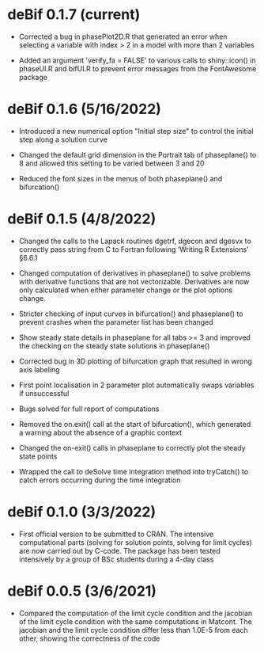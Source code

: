 # deBif 0.1.7 (current)

* Corrected a bug in phasePlot2D.R that generated an error when selecting a variable with index > 2 in a model with more than 2 variables

* Added an argument 'verify_fa = FALSE' to various calls to shiny::icon() in phaseUI.R and bifUI.R to prevent error messages from the FontAwesome package

# deBif 0.1.6 (5/16/2022)

* Introduced a new numerical option "Initial step size" to control the initial step along a solution curve

* Changed the default grid dimension in the Portrait tab of phaseplane() to 8 and allowed this setting to be varied between 3 and 20

* Reduced the font sizes in the menus of both phaseplane() and bifurcation()

# deBif 0.1.5 (4/8/2022)

* Changed the calls to the Lapack routines dgetrf, dgecon and dgesvx to correctly pass string from C to Fortran following ‘Writing R Extensions’ §6.6.1

* Changed computation of derivatives in phaseplane() to solve problems with derivative functions that are not vectorizable. Derivatives are now only calculated when either parameter change or the plot options change.

* Stricter checking of input curves in bifurcation() and phaseplane() to prevent crashes when the parameter list has been changed

* Show steady state details in phaseplane for all tabs >= 3 and improved the checking on the steady state solutions in phaseplane()

* Corrected bug in 3D plotting of bifurcation graph that resulted in wrong axis labeling

* First point localisation in 2 parameter plot automatically swaps variables if unsuccessful

* Bugs solved for full report of computations

* Removed the on.exit() call at the start of bifurcation(), which generated a warning about the absence of a graphic context

* Changed the on-exit() calls in phaseplane to correctly plot the steady state points

* Wrapped the call to deSolve time integration method into tryCatch() to catch errors occurring during the time integration 

# deBif 0.1.0 (3/3/2022)

* First official version to be submitted to CRAN. The intensive computational parts (solving for solution points, solving for limit cycles) 
are now carried out by C-code. The package has been tested intensively by a group of BSc students during a 4-day class 

# deBif 0.0.5 (3/6/2021)

* Compared the computation of the limit cycle condition and the jacobian of the limit cycle condition with the same computations in Matcont. The jacobian and the limit cycle condition differ less than 1.0E-5 from each other, showing the correctness of the code 




